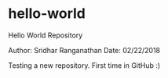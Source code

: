 # hello-world
Hello World Repository

Author: Sridhar Ranganathan
Date: 02/22/2018

Testing a new repository. First time in GitHub :)
